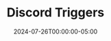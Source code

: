 ---
layout: ext_single
title: Discord Triggers
slug: discord-triggers
desc: Receive Discord events in SAMMI, including voice states.
category: social
date: '2024-07-26T00:00:00-05:00'
permalink: extensions/social/:slug
download_url: https://christinak.itch.io/discord-triggers
developer_name: Christina K.
developer_url: https://christinak.itch.io
icon_local: discord_triggers.png
trailer: https://www.youtube.com/embed/XXX
screenshots_local: discord_triggers_ss.png
version: 1.0
sammi_version: 2024.1.1
platform: Any
overview: |
    <div class="alert alert-info mt-3" role="alert">Currently available to my <a href="https://www.patreon.com/Christinna">Patrons</a> as an early access perk.</div>

    *Discord Triggers* is an extension that allows you to receive Discord events in SAMMI, such as new messages, reactions, new members, or when someone joins/leaves your voice channel.

    #### Features

    - Connect to your Discord server and **listen to all available events**.
    - (Pro) Connect to the specified voice channel and **listens to users joining, leaving, and their speaking status**.
    - **OBS Overlay (Pro):** Display the speaking status of users in your voice channel in an OBS overlay. Highly customizable, auto installs.
    - **Premade deck with example buttons:** Get started quickly with a premade deck that includes example triggers for the most common events.

    #### Available Events:
    - **Servers** - server updated, channel created, role deleted, etc.
    - **Moderation** - member banned, member unbanned, etc.
    - **Voice State** - user joined/left voice channel, muted, unmuted, started streaming, etc.
    - **Messages** - channel and direct message created/modified/deleted, reaction added/removed, etc.
    - **Events** - event created/updated/deleted, user joined event, etc.
    - **Polls** - poll created/updated/deleted, user voted, etc.
    - **Voice Channel (Pro)** - user joined/left voice channel, user started/stopped speaking.

    For all available events, refer to the [Discord Documentation](https://discord.com/developers/docs/topics/gateway-events#receive-events).

    #### Important Note
    The basic version of this extension offers all the features of the Pro version, except for the Voice Channel Events and OBS Overlay features. 
setup: |
    1. Ensure you're on the latest version of SAMMI.
    2. Install the extension.
    3. Open the Settings button and follow the instructions below.

    #### Table of Contents
    1. [Settings](#settings)
    2. [How to Listen to Events](#how-to-listen-to-events)
    3. [Open/Close Connection](#openclose-connection-buttons)
    4. [Pro Version: Install OBS Overlay](#pro-version-install-obs-overlay)
    5. [Pro Version: Join/Leave Voice Channel](#pro-version-joinleave-voice-channel-buttons)
    6. [Get information about a user, channel, or server by ID.](#get-info-by-id)


    <a name="settings"></a>
    #### Settings
    Please fill out the settings commands listed below.
    <div class="alert alert-warning mt-2" role="alert">Please set up the Settings button before opening a connection. Save this button and completely reload Bridge if you change any values here.</div>

    ![image](discord_triggers/settings.png)

    ##### Discord Triggers Settings
    - **Discord Bot Token**: Your Discord bot token. Must be in the server.
    - **Server ID**: Server ID you invited your bot to.
    - **User ID**: Your own Discord user ID.

    **How to Create a Discord App and Retrieve Bot Token**
    1. Create a new application at [Discord Developer Portal](https://discord.com/developers/applications).
    2. Go to your new application, select Bot -> Reset token -> Copy and paste it into the 'Discord Bot Token' box.
    3. Go to OAuth2 -> URL Generator -> Select Bot -> Check all permissions you want to listen to events for -> Use the link to invite it to your server.
        - The permissions must match the intents you selected in the Settings button.
    4. Ensure your bot can actually see the channels you want to listen for events for (e.g., manually add it to any private channels if needed).

    **How to Retrieve Discord Server ID**
    1. Enable developer mode in Discord:
        - Open Discord User Settings -> Advanced -> Enable Developer Mode.
    2. Right-click on the sidebar icon of your server -> Copy ID.

    **How to Retrieve Discord User ID**
    1. Enable developer mode in Discord.
        - Open Discord User Settings -> Advanced -> Enable Developer Mode.
    2. Left-click on your profile in Discord.
    3. Click on Copy User ID.

    ##### Discord Triggers Intents Settings 
    - Check all the intents (events) you wish to listen to.

    **Default Enabled Intents**
    - **Guilds**: Create/Update/Delete server, channel, thread, pings, etc.
    - **Members**: Add/Update/Remove server user.
    - **Moderation**: Ban/Unban server user, Create audit entry.
    - **Voice States**: Member joins voice channel, mutes, unmutes, etc. (Required to join voice channels).
    - **Messages**: Create/Update/Delete message.
    - **Message Reactions**: Add/Remove message reaction.
    - **Direct Messages**: Create/Update/Delete DM.
    - **Direct Message Reactions**: Add/Remove DM reaction.
    - **Message Content**: Allows seeing message content.
    - **Scheduled Events**: Create/Update/Delete/Add/Remove User from a scheduled event.

    **How to Enable/Disable Intents**  
    - If you wish to modify the intents you're listening to, check/uncheck the boxes inside the Discord Intents Settings commands.
    - Your Discord bot token must be invited with the same permissions as you have intents.  
    - To re-invite your Discord bot with different permissions:
        1. Navigate to [Discord Developer Portal](https://discord.com/developers/applications).
        2. Select your App, select OAuth2 in the left menu.
        3. Check all permissions you need, copy the generated URL, and re-invite the bot.

    <a name="how-to-listen-to-events"></a>
    #### How to Listen to Events
    There are dozens of different events you can listen to. This premade deck has several different examples to get you started. Simply navigate to the buttons and try them out.

    ![image](discord_triggers/premadetriggers.png)

    Find all events by using the [Intent Calculator](https://discord-intents-calculator.vercel.app/).

    Your bot must have the correct permissions, you must be listening to the correct intent, and you must be connected at all times.

    1. Select the Intent type in the left menu of the calculator. Ensure your bot has the permissions (explained in the previous steps).
    2. See all available events in the right menu.
    3. Click on the event that interests you to navigate to the Discord documentation.
    4. Check out what data the event returns.
    5. Build your button accordingly:
        - The extension trigger you need to attach to the button will be `Discord Triggers EVENTNAME`.
        - The trigger pull data will be the payload from Discord documentation for that event.
            - For example, to listen to all new messages:
                1. Use the Intents Calculator, select GUILD_MESSAGES -> Click on MESSAGE_CREATE to open the [documentation](https://discord.com/developers/docs/topics/gateway-events#message-create).
                2. The extension trigger will be: `Discord Triggers Message Create`.
                3. The Pull Data will be the inner payload, which is a [message object](https://discord.com/developers/docs/resources/channel#message-object).
                4. The message object contains a 'content' key, which you can use as a pull value to grab the message contents.

    <a name="openclose-connection-buttons"></a>
    #### Open/Close Connection Buttons
    Use **Open Connection** button to open a new connection to listen to Discord events.  
    Bridge must be connected at all times, and the connection opened to receive events.

    ![image](discord_triggers/openconnection.png)

    **Settings:**
    - **Action**: Select Open Connection to start listening to events.
    - **Voice Channel ID**: Leave empty. Applies only when Action is 'Join Voice Channel'.

    Use **Close Connection** button to close the connection to Discord, which means your bot will go offline. If your bot is currently connected to a voice chat (Pro version), it will also leave it.

    <a name="pro-version-joinleave-voice-channel-buttons"></a>
    #### (Pro Version) Join/Leave Voice Channel Buttons

    <div class="alert alert-warning mt-2" role="alert">The bot CANNOT listen to your conversations, as that requires completely different connection. The bot can only tell who's joined the channel and is speaking.</div>    

    If you want your bot to monitor and react to certain events in a Discord voice channel, such as when a user connects or disconnects, or when a user starts or stops speaking, the bot must first join the voice channel where these events are taking place.

    ![image](discord_triggers/joinvoicechannel.png)

    Use the **Join Voice Channel** button to join or change the current voice channel: 
    - Follow Me: Whether the bot should follow you when you change channels. The bot may time out if you disconnect from a voice channel for too long. In that case press the button again for the bot to reconnect
    - Voice Channel ID: Voice Channel ID to join initially.  

    Once the bot has joined the voice channel, it can start listening for the specified triggers.  

    **How to Retrieve Discord Channel ID**
    1. Enable developer mode in Discord:
    Open your Discord User Settings -> Advanced -> Enable Developer Mode.
    2. Right-click on the channel name in your sidebar Discord -> Copy ID.

    **Leave Voice Channel** button will make the bot leave the current voice channel. The bot will otherwise remain active, still listening to all non-voice channel events.

    <a name="pro-version-install-obs-overlay"></a>
    #### (Pro Version) Install OBS Overlay
    Install the OBS overlay by (optionally) editing the Install OBS Overlay button and running it.

    ![image](discord_triggers/obsoverlay.png)

    The overlay will display the speaking status of users in your voice channel when you're conected to the voice channel.  

    **Settings:**
    - **OBSWS Port**: Your main OBSWS port, default is 4455.
    - **OBSWS Password**: Your main OBSWS password, leave empty if there is no password.
    - **Show Names**: Choose whether to display names or only icons.
    - **Show Speaking Only**: Choose whether to display only actively speaking users.
    - **User ID**: Enter your Discord user ID to prioritize it at the top of the list.
    - **Text Color**: Specify the color for the names.
    - **Text Font**: Select the font for the names.
    - **Text Size**: Set the font size in EM units.
    - **BG Color**: Choose the background color.
    - **Opacity**: Set the opacity for the background color.

    <a name="get-info-by-id"></a>
    #### Get information about a user, channel, or server by ID.
    Sometimes Discord events only return an ID for entities, such as users, channels, roles, or scheduled events.  

    The "Get Info by ID" command accepts the ID and return the whole entity. Please review the examples of returned data inside the button in your premade deck.

privacy_collect: false
---